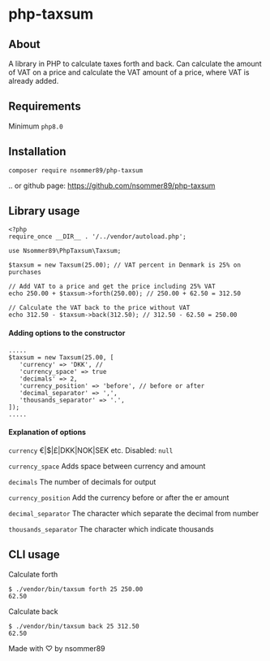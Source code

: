 # php-taxsum
## About
A library in PHP to calculate taxes forth and back. Can calculate the amount of VAT on a price and calculate the VAT amount of a price, where VAT is already added.
## Requirements
Minimum `php8.0`
## Installation
`composer require nsommer89/php-taxsum`

.. or github page: https://github.com/nsommer89/php-taxsum

## Library usage
```
<?php
require_once __DIR__ . '/../vendor/autoload.php';

use Nsommer89\PhpTaxsum\Taxsum;

$taxsum = new Taxsum(25.00); // VAT percent in Denmark is 25% on purchases

// Add VAT to a price and get the price including 25% VAT
echo 250.00 + $taxsum->forth(250.00); // 250.00 + 62.50 = 312.50

// Calculate the VAT back to the price without VAT
echo 312.50 - $taxsum->back(312.50); // 312.50 - 62.50 = 250.00
```

#### Adding options to the constructor
```
.....
$taxsum = new Taxsum(25.00, [
   'currency' => 'DKK', //
   'currency_space' => true
   'decimals' => 2,
   'currency_position' => 'before', // before or after
   'decimal_separator' => ',',
   'thousands_separator' => '.',
]);
.....
```
#### Explanation of options
`currency` €|$|£|DKK|NOK|SEK etc. Disabled: `null`

`currency_space` Adds space between currency and amount

`decimals` The number of decimals for output

`currency_position` Add the currency before or after the er amount

`decimal_separator` The character which separate the decimal from number

`thousands_separator` The character which indicate thousands

## CLI usage

Calculate forth
```
$ ./vendor/bin/taxsum forth 25 250.00
62.50
```

Calculate back
```
$ ./vendor/bin/taxsum back 25 312.50
62.50
```

Made with ♡ by nsommer89